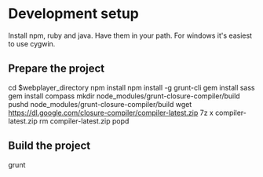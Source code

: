 Development setup
=================

Install npm, ruby and java. Have them in your path.
For windows it's easiest to use cygwin.


Prepare the project
-------------------

cd $webplayer_directory
npm install
npm install -g grunt-cli
gem install sass
gem install compass
mkdir node_modules/grunt-closure-compiler/build
pushd node_modules/grunt-closure-compiler/build
wget https://dl.google.com/closure-compiler/compiler-latest.zip
7z x compiler-latest.zip
rm compiler-latest.zip
popd


Build the project
-----------------

grunt